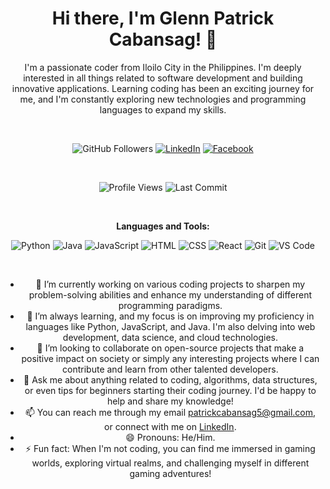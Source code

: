 <div align="center">

# Hi there, I'm Glenn Patrick Cabansag! 👋

I'm a passionate coder from Iloilo City in the Philippines. I'm deeply interested in all things related to software development and building innovative applications. Learning coding has been an exciting journey for me, and I'm constantly exploring new technologies and programming languages to expand my skills.

<br>

![GitHub Followers](https://img.shields.io/github/followers/Gl3nnnn?style=social)
[![LinkedIn](https://img.shields.io/badge/LinkedIn-Connect-blue)](https://www.linkedin.com/in/glenpatrick/)
[![Facebook](https://img.shields.io/badge/Facebook-Visit-3b5998)](https://www.facebook.com/Gl3nQt/)
 
<br>

![Profile Views](https://komarev.com/ghpvc/?username=Gl3nnnn&color=blue)
![Last Commit](https://img.shields.io/github/last-commit/Gl3nnnn/Gl3nnnn)

<br>

**Languages and Tools:**

![Python](https://img.shields.io/badge/-Python-3776AB?style=flat-square&logo=python&logoColor=white)
![Java](https://img.shields.io/badge/-Java-007396?style=flat-square&logo=java&logoColor=white)
![JavaScript](https://img.shields.io/badge/-JavaScript-F7DF1E?style=flat-square&logo=javascript&logoColor=black)
![HTML](https://img.shields.io/badge/-HTML-E34F26?style=flat-square&logo=html5&logoColor=white)
![CSS](https://img.shields.io/badge/-CSS-1572B6?style=flat-square&logo=css3&logoColor=white)
![React](https://img.shields.io/badge/-React-61DAFB?style=flat-square&logo=react&logoColor=black)
![Git](https://img.shields.io/badge/-Git-F05032?style=flat-square&logo=git&logoColor=white)
![VS Code](https://img.shields.io/badge/-VS%20Code-007ACC?style=flat-square&logo=visual-studio-code&logoColor=white)

<br>

- 🔭 I’m currently working on various coding projects to sharpen my problem-solving abilities and enhance my understanding of different programming paradigms.
- 🌱 I’m always learning, and my focus is on improving my proficiency in languages like Python, JavaScript, and Java. I'm also delving into web development, data science, and cloud technologies.
- 👯 I’m looking to collaborate on open-source projects that make a positive impact on society or simply any interesting projects where I can contribute and learn from other talented developers.
- 💬 Ask me about anything related to coding, algorithms, data structures, or even tips for beginners starting their coding journey. I'd be happy to help and share my knowledge!
- 📫 You can reach me through my email patrickcabansag5@gmail.com, or connect with me on [LinkedIn](https://www.linkedin.com/in/glenpatrick/).
- 😄 Pronouns: He/Him.
- ⚡ Fun fact: When I'm not coding, you can find me immersed in gaming worlds, exploring virtual realms, and challenging myself in different gaming adventures!

</div>
